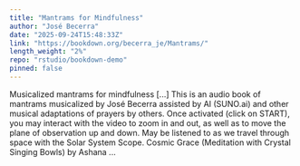 ```yaml
---
title: "Mantrams for Mindfulness"
author: "José Becerra"
date: "2025-09-24T15:48:33Z"
link: "https://bookdown.org/becerra_je/Mantrams/"
length_weight: "2%"
repo: "rstudio/bookdown-demo"
pinned: false
---
```


Musicalized mantrams for mindfulness [...] This is an audio book of mantrams musicalized by José Becerra assisted by AI (SUNO.ai) and other musical adaptations of prayers by others. Once activated (click on START), you may interact with the video to zoom in and out, as well as to move the plane of observation up and down. May be listened to as we travel through space with the Solar System Scope. Cosmic Grace (Meditation with Crystal Singing Bowls) by Ashana  ...
